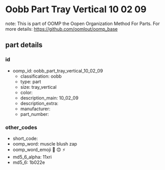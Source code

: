 # Oobb Part Tray Vertical 10 02 09  

note: This is part of OOMP the Oopen Organization Method For Parts. For more details: https://github.com/oomlout/oomp_base

##  part details





### id
* oomp_id: oobb_part_tray_vertical_10_02_09
  * classification: oobb
  * type: part
  * size: tray_vertical
  * color: 
  * description_main: 10_02_09
  * description_extra: 
  * manufacturer: 
  * part_number: 

### other_codes
* short_code: 
* oomp_word: muscle blush zap
* oomp_word_emoji :muscle: :blush: :zap:
* md5_6_alpha: 11xri
* md5_6: 1b022e